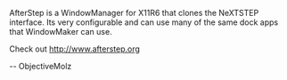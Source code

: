 

AfterStep is a WindowManager for X11R6 that clones the NeXTSTEP interface.  Its very configurable and can use many of the same dock apps that WindowMaker can use. 

Check out http://www.afterstep.org

-- ObjectiveMolz
